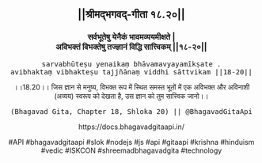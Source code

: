 <center><h2>||श्रीमद्‍भगवद्‍-गीता १८.२०||</h2>
<h3>सर्वभूतेषु येनैकं भावमव्ययमीक्षते |<br/>अविभक्तं विभक्तेषु तज्ज्ञानं विद्धि सात्त्विकम् ||१८-२०||</h3>
<pre>sarvabhūteṣu yenaikaṃ bhāvamavyayamīkṣate .<br/>avibhaktaṃ vibhakteṣu tajjñānaṃ viddhi sāttvikam ||18-20||</pre>
<p>।।18.20।। जिस ज्ञान से मनुष्य, विभक्त रूप में स्थित समस्त भूतों में एक अविभक्त और अविनाशी (अव्यय) स्वरूप को देखता है, उस ज्ञान को तुम सात्त्विक जानो।।</p>
<pre>(Bhagavad Gita, Chapter 18, Shloka 20) || @BhagavadGitaApi</pre><p>https://docs.bhagavadgitaapi.in/</p><p>#API #bhagavadgitaapi #slok #nodejs #js #api #gitaapi #krishna #hinduism #vedic #ISKCON #shreemadbhagavadgita #technology</p></center>